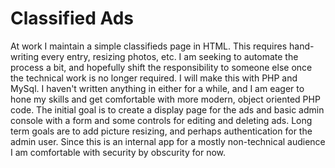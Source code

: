 # Classified Ads
At work I maintain a simple classifieds page in HTML.  This requires hand-writing every entry, resizing photos, etc.  I am seeking to automate the process a bit, and hopefully shift the responsibility to someone else once the technical work is no longer required.
I will make this with PHP and MySql.  I haven't written anything in either for a while, and I am eager to hone my skills and get comfortable with more modern, object oriented PHP code.
The initial goal is to create a display page for the ads and basic admin console with a form and some controls for editing and deleting ads.
Long term goals are to add picture resizing, and perhaps authentication for the admin user.  Since this is an internal app for a mostly non-technical audience I am comfortable with security by obscurity for now.